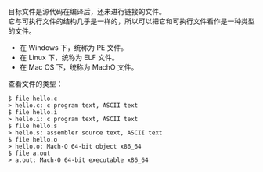 目标文件是源代码在编译后，还未进行链接的文件。  
它与可执行文件的结构几乎是一样的，所以可以把它和可执行文件看作是一种类型的文件。 
 
- 在 Windows 下，统称为 PE 文件。
- 在 Linux 下，统称为 ELF 文件。
- 在 Mac OS 下，统称为 MachO 文件。

查看文件的类型：

```
$ file hello.c
> hello.c: c program text, ASCII text
$ file hello.i
> hello.i: c program text, ASCII text
$ file hello.s
> hello.s: assembler source text, ASCII text
$ file hello.o
> hello.o: Mach-O 64-bit object x86_64
$ file a.out
> a.out: Mach-O 64-bit executable x86_64
```
